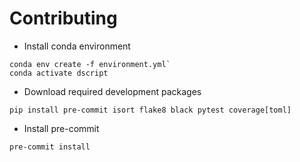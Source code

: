 # Contributing

- Install conda environment
```
conda env create -f environment.yml`
conda activate dscript
```
- Download required development packages

```
pip install pre-commit isort flake8 black pytest coverage[toml]
```

- Install pre-commit
```
pre-commit install
```
